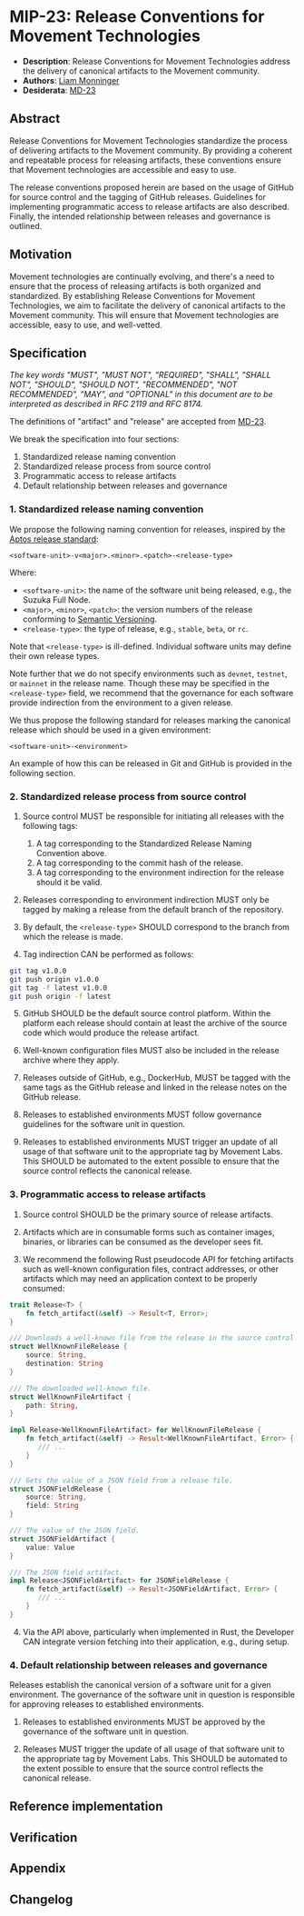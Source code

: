 # MIP-23: Release Conventions for Movement Technologies

- **Description**: Release Conventions for Movement Technologies address the delivery of canonical artifacts to the Movement community.
- **Authors**: [Liam Monninger](mailto:liam@movementlabs.xyz)
- **Desiderata**: [MD-23](../../MD/md-23)

## Abstract

Release Conventions for Movement Technologies standardize the process of delivering artifacts to the Movement community. By providing a coherent and repeatable process for releasing artifacts, these conventions ensure that Movement technologies are accessible and easy to use.

The release conventions proposed herein are based on the usage of GitHub for source control and the tagging of GitHub releases. Guidelines for implementing programmatic access to release artifacts are also described. Finally, the intended relationship between releases and governance is outlined.

## Motivation

Movement technologies are continually evolving, and there's a need to ensure that the process of releasing artifacts is both organized and standardized. By establishing Release Conventions for Movement Technologies, we aim to facilitate the delivery of canonical artifacts to the Movement community. This will ensure that Movement technologies are accessible, easy to use, and well-vetted.

## Specification

*The key words "MUST", "MUST NOT", "REQUIRED", "SHALL", "SHALL NOT", "SHOULD", "SHOULD NOT", "RECOMMENDED", "NOT RECOMMENDED", "MAY", and "OPTIONAL" in this document are to be interpreted as described in RFC 2119 and RFC 8174.*

The definitions of "artifact" and "release" are accepted from [MD-23](../../MD/md-23).

We break the specification into four sections:

1. Standardized release naming convention
2. Standardized release process from source control
3. Programmatic access to release artifacts
4. Default relationship between releases and governance

### 1. Standardized release naming convention

We propose the following naming convention for releases, inspired by the [Aptos release standard](https://github.com/aptos-labs/aptos-core/blob/main/RELEASE.md):

```
<software-unit>-v<major>.<minor>.<patch>-<release-type>
```

Where:

- `<software-unit>`: the name of the software unit being released, e.g., the Suzuka Full Node.
- `<major>`, `<minor>`, `<patch>`: the version numbers of the release conforming to [Semantic Versioning](https://semver.org/).
- `<release-type>`: the type of release, e.g., `stable`, `beta`, or `rc`.

Note that `<release-type>` is ill-defined. Individual software units may define their own release types.

Note further that we do not specify environments such as `devnet`, `testnet`, or `mainnet` in the release name. Though these may be specified in the `<release-type>` field, we recommend that the governance for each software provide indirection from the environment to a given release.

We thus propose the following standard for releases marking the canonical release which should be used in a given environment:

```
<software-unit>-<environment>
```

An example of how this can be released in Git and GitHub is provided in the following section.

### 2. Standardized release process from source control

1. Source control MUST be responsible for initiating all releases with the following tags:
    1. A tag corresponding to the Standardized Release Naming Convention above.
    2. A tag corresponding to the commit hash of the release.
    3. A tag corresponding to the environment indirection for the release should it be valid.

2. Releases corresponding to environment indirection MUST only be tagged by making a release from the default branch of the repository.

3. By default, the `<release-type>` SHOULD correspond to the branch from which the release is made.

4. Tag indirection CAN be performed as follows:

```bash
git tag v1.0.0
git push origin v1.0.0
git tag -f latest v1.0.0 
git push origin -f latest 
```

5. GitHub SHOULD be the default source control platform. Within the platform each release should contain at least the archive of the source code which would produce the release artifact.

6. Well-known configuration files MUST also be included in the release archive where they apply.

7. Releases outside of GitHub, e.g., DockerHub, MUST be tagged with the same tags as the GitHub release and linked in the release notes on the GitHub release.

8. Releases to established environments MUST follow governance guidelines for the software unit in question.

9. Releases to established environments MUST trigger an update of all usage of that software unit to the appropriate tag by Movement Labs. This SHOULD be automated to the extent possible to ensure that the source control reflects the canonical release.

### 3. Programmatic access to release artifacts

1. Source control SHOULD be the primary source of release artifacts. 

2. Artifacts which are in consumable forms such as container images, binaries, or libraries can be consumed as the developer sees fit.

3. We recommend the following Rust pseudocode API for fetching artifacts such as well-known configuration files, contract addresses, or other artifacts which may need an application context to be properly consumed:

```rust
trait Release<T> {
    fn fetch_artifact(&self) -> Result<T, Error>;
}

/// Downloads a well-known file from the release in the source control platform.
struct WellKnownFileRelease {
    source: String,
    destination: String
}

/// The downloaded well-known file.
struct WellKnownFileArtifact {
    path: String,
}

impl Release<WellKnownFileArtifact> for WellKnownFileRelease {
    fn fetch_artifact(&self) -> Result<WellKnownFileArtifact, Error> {
       /// ...
    }
}

/// Gets the value of a JSON field from a release file.
struct JSONFieldRelease {
    source: String,
    field: String
}

/// The value of the JSON field.
struct JSONFieldArtifact {
    value: Value
}

/// The JSON field artifact.
impl Release<JSONFieldArtifact> for JSONFieldRelease {
    fn fetch_artifact(&self) -> Result<JSONFieldArtifact, Error> {
       /// ...
    }
}
```

4. Via the API above, particularly when implemented in Rust, the Developer CAN integrate version fetching into their application, e.g., during setup.

### 4. Default relationship between releases and governance

Releases establish the canonical version of a software unit for a given environment. The governance of the software unit in question is responsible for approving releases to established environments.

1. Releases to established environments MUST be approved by the governance of the software unit in question.

2. Releases MUST trigger the update of all usage of that software unit to the appropriate tag by Movement Labs. This SHOULD be automated to the extent possible to ensure that the source control reflects the canonical release.

## Reference implementation

## Verification

## Appendix

## Changelog
